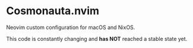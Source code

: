 # Cosmonauta.nvim

Neovim custom configuration for macOS and NixOS.

This code is constantly changing and **has NOT**
reached a stable state yet.
